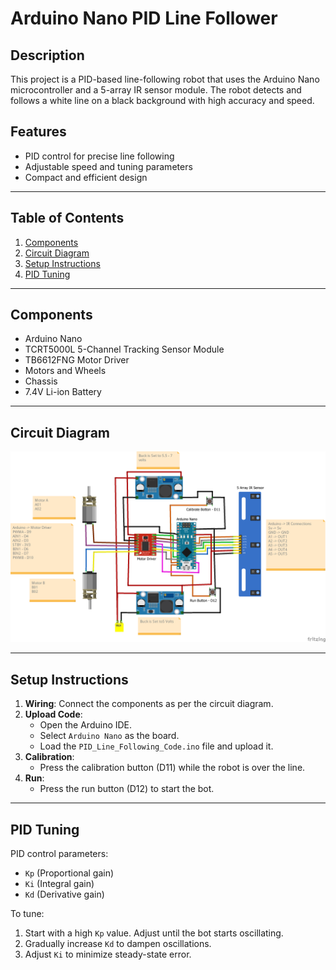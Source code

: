 # Arduino Nano PID Line Follower

## Description
This project is a PID-based line-following robot that uses the Arduino Nano microcontroller and a 5-array IR sensor module. The robot detects and follows a white line on a black background with high accuracy and speed.

## Features
- PID control for precise line following
- Adjustable speed and tuning parameters
- Compact and efficient design

---

## Table of Contents
1. [Components](#components)
2. [Circuit Diagram](#circuit-diagram)
3. [Setup Instructions](#setup-instructions)
4. [PID Tuning](#pid-tuning)

---

## Components
- Arduino Nano
- TCRT5000L 5-Channel Tracking Sensor Module
- TB6612FNG Motor Driver
- Motors and Wheels
- Chassis
- 7.4V Li-ion Battery

---

## Circuit Diagram

![Circuit Diagram](./Circuit%20Diagram/Line%20Follower%20Circuit.png)

---

## Setup Instructions
1. **Wiring**: Connect the components as per the circuit diagram.
2. **Upload Code**:
   - Open the Arduino IDE.
   - Select `Arduino Nano` as the board.
   - Load the `PID_Line_Following_Code.ino` file and upload it.
3. **Calibration**:
   - Press the calibration button (D11) while the robot is over the line.
4. **Run**:
   - Press the run button (D12) to start the bot.

---

## PID Tuning
PID control parameters:
- `Kp` (Proportional gain)
- `Ki` (Integral gain)
- `Kd` (Derivative gain)

To tune:
1. Start with a high `Kp` value. Adjust until the bot starts oscillating.
2. Gradually increase `Kd` to dampen oscillations.
3. Adjust `Ki` to minimize steady-state error.
